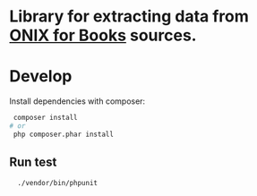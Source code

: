 # Library for extracting data from [ONIX for Books](https://www.editeur.org/11/Books) sources.

# Develop

Install dependencies with composer:
``` bash
 composer install
# or
 php composer.phar install
```
## Run test 
``` bash
  ./vendor/bin/phpunit
 ``` 
